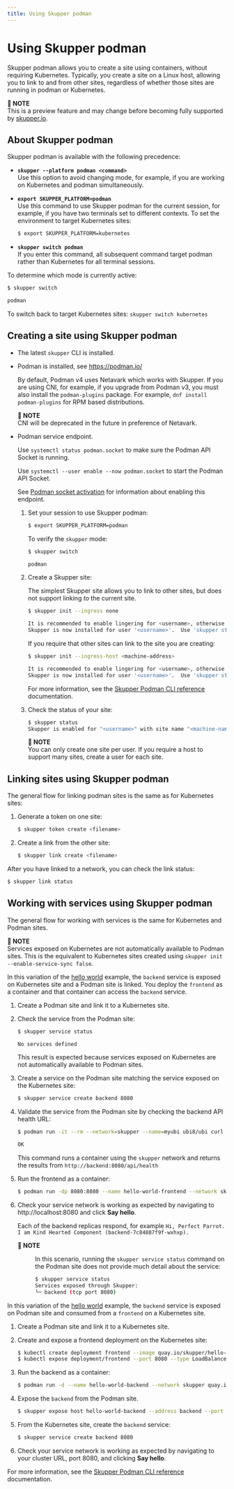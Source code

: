 ```yaml
---
title: Using Skupper podman
---
```

# Using Skupper podman

Skupper podman allows you to create a site using containers, without requiring Kubernetes.
Typically, you create a site on a Linux host, allowing you to link to and from other sites, regardless of whether those sites are running in podman or Kubernetes.

**📌 NOTE**\
This is a preview feature and may change before becoming fully supported by [skupper.io](https://skupper.io).

## About Skupper podman

Skupper podman is available with the following precedence:

* **`skupper --platform podman <command>`**\
Use this option to avoid changing mode, for example, if you are working on Kubernetes and podman simultaneously.
* **`export SKUPPER_PLATFORM=podman`**\
Use this command to use Skupper podman for the current session, for example, if you have two terminals set to different contexts. To set the environment to target Kubernetes sites:

  ```bash
  $ export SKUPPER_PLATFORM=kubernetes
  ```
* **`skupper switch podman`**\
If you enter this command, all subsequent command target podman rather than Kubernetes for all terminal sessions.

To determine which mode is currently active:
```bash
$ skupper switch

podman
```

To switch back to target Kubernetes sites: `skupper switch kubernetes`

## Creating a site using Skupper podman

* The latest `skupper` CLI is installed.
* Podman is installed, see https://podman.io/

  By default, Podman v4 uses Netavark which works with Skupper.
  If you are using CNI, for example, if you upgrade from Podman v3, you must also install the `podman-plugins` package.
  For example, `dnf install podman-plugins` for RPM based distributions.

  **📌 NOTE**\
  CNI will be deprecated in the future in preference of Netavark.
* Podman service endpoint.

  Use `systemctl status podman.socket` to make sure the Podman API Socket is running.

  Use `systemctl --user enable --now podman.socket` to start the  Podman API Socket.

  See [Podman socket activation](https://github.com/containers/podman/blob/main/docs/tutorials/socket_activation.md) for information about enabling this endpoint.
  1. Set your session to use Skupper podman:

     ```bash
     $ export SKUPPER_PLATFORM=podman
     ```

     To verify the `skupper` mode:

     ```bash
     $ skupper switch

     podman
     ```
  2. Create a Skupper site:

     The simplest Skupper site allows you to link to other sites, but does not support linking _to_ the current site.

     ```bash
     $ skupper init --ingress none

     It is recommended to enable lingering for <username>, otherwise Skupper may not start on boot.
     Skupper is now installed for user '<username>'.  Use 'skupper status' to get more information.
     ```

     If you require that other sites can link to the site you are creating:

     ```bash
     $ skupper init --ingress-host <machine-address>

     It is recommended to enable lingering for <username>, otherwise Skupper may not start on boot.
     Skupper is now installed for user '<username>'.  Use 'skupper status' to get more information.
     ```

     For more information, see the [Skupper Podman CLI reference](../podman-reference/skupper.html) documentation.
  3. Check the status of your site:

     ```bash
     $ skupper status
     Skupper is enabled for "<username>" with site name "<machine-name>-<username>" in interior mode. It is not connected to any other sites. It has no exposed services.
     ```

     **📌 NOTE**\
     You can only create one site per user. If you require a host to support many sites, create a user for each site.

## Linking sites using Skupper podman

The general flow for linking podman sites is the same as for Kubernetes sites:

1. Generate a token on one site:

   ```bash
   $ skupper token create <filename>
   ```
2. Create a link from the other site:

   ```bash
   $ skupper link create <filename>
   ```

After you have linked to a network, you can check the link status:
```bash
$ skupper link status
```

## Working with services using Skupper podman

The general flow for working with services is the same for Kubernetes and Podman sites.

**📌 NOTE**\
Services exposed on Kubernetes are not automatically available to Podman sites.
This is the equivalent to Kubernetes sites created using `skupper init --enable-service-sync false`.

In this variation of the [hello world](https://github.com/skupperproject/skupper-example-hello-world) example, the `backend` service is exposed on Kubernetes site and a Podman site is linked.
You deploy the `frontend` as a container and that container can access the `backend` service.

1. Create a Podman site and link it to a Kubernetes site.
2. Check the service from the Podman site:

   ```bash
   $ skupper service status

   No services defined
   ```

   This result is expected because services exposed on Kubernetes are not automatically available to Podman sites.
3. Create a service on the Podman site matching the service exposed on the Kubernetes site:

   ```bash
   $ skupper service create backend 8080
   ```
4. Validate the service from the Podman site by checking the backend API health URL:

   ```bash
   $ podman run -it --rm --network=skupper --name=myubi ubi8/ubi curl backend:8080/api/health

   OK
   ```

   This command runs a container using the `skupper` network and returns the results from `http://backend:8080/api/health`
5. Run the frontend as a container:

   ```bash
   $ podman run -dp 8080:8080 --name hello-world-frontend --network skupper quay.io/skupper/hello-world-frontend
   ```
6. Check your service network is working as expected by navigating to http://localhost:8080 and click **Say hello**.

   Each of the backend replicas respond, for example `Hi, Perfect Parrot. I am Kind Hearted Component (backend-7c84887f9f-wxhxp).`

   <dl><dt><strong>📌 NOTE</strong></dt><dd>

   In this scenario, running the `skupper service status` command on the Podman site does not provide much detail about the service:

   ```bash
   $ skupper service status
   Services exposed through Skupper:
   ╰─ backend (tcp port 8080)
   ```

   </dd></dl>

In this variation of the [hello world](https://github.com/skupperproject/skupper-example-hello-world) example, the `backend` service is exposed on Podman site and consumed from a `frontend` on a Kubernetes site.

1. Create a Podman site and link it to a Kubernetes site.
2. Create and expose a frontend deployment on the Kubernetes site:

   ```bash
   $ kubectl create deployment frontend --image quay.io/skupper/hello-world-frontend
   $ kubectl expose deployment/frontend --port 8080 --type LoadBalancer
   ```
3. Run the backend as a container:

   ```bash
   $ podman run -d --name hello-world-backend --network skupper quay.io/skupper/hello-world-backend
   ```
4. Expose the `backend` from the Podman site.

   ```bash
   $ skupper expose host hello-world-backend --address backend --port 8080
   ```
5. From the Kubernetes site, create the `backend` service:

   ```bash
   $ skupper service create backend 8080
   ```
6. Check your service network is working as expected by navigating to your cluster URL, port 8080, and clicking **Say hello**.

For more information, see the [Skupper Podman CLI reference](../podman-reference/skupper.html) documentation.
